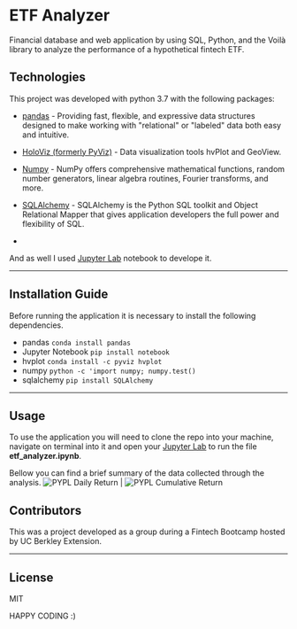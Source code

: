 # ETF Analyzer
Financial database and web application by using SQL, Python, and the Voilà library to analyze the performance of a hypothetical fintech ETF.


## Technologies

This project was developed with python 3.7 with the following packages:

* [pandas](https://github.com/pandas-dev/pandas) - Providing fast, flexible, and expressive data structures designed to make working with "relational" or "labeled" data both easy and intuitive.

* [HoloViz (formerly PyViz)](https://pypi.org/project/hvplot/) - Data visualization tools hvPlot and GeoView.

* [Numpy](https://github.com/numpy/numpy) - NumPy offers comprehensive mathematical functions, random number generators, linear algebra routines, Fourier transforms, and more.

* [SQLAlchemy](https://github.com/sqlalchemy/sqlalchemy) - SQLAlchemy is the Python SQL toolkit and Object Relational Mapper that gives application developers the full power and flexibility of SQL. 
* 
And as well I used [Jupyter Lab](https://github.com/jupyter/notebook) notebook to develope it.

---

## Installation Guide

Before running the application it is necessary to install the following dependencies.

* pandas
```conda install pandas``` 
* Jupyter Notebook
```pip install notebook```
* hvplot
```conda install -c pyviz hvplot```
* numpy
```python -c 'import numpy; numpy.test()```
* sqlalchemy
```pip install SQLAlchemy```
---
## Usage

To use the application you will need to clone the repo into your machine, navigate on terminal into it and open your [Jupyter Lab](https://github.com/jupyter/notebook) to run the file **etf_analyzer.ipynb**. 

Bellow you can find a brief summary of the data collected through the analysis.
![PYPL Daily Return](Images/PYPL_daily_returns.png)  |  ![PYPL Cumulative Return](Images/PYPL_cumulative_returns.png)

## Contributors

This was a project developed as a group during a Fintech Bootcamp hosted by UC Berkley Extension. 

---

## License
MIT



HAPPY CODING :) 
